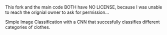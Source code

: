 This fork and the main code BOTH have NO LICENSE, because I was unable to reach the orignial owner to ask for permission...

Simple Image Classification with a CNN that succesfully classifies different categories of clothes.
